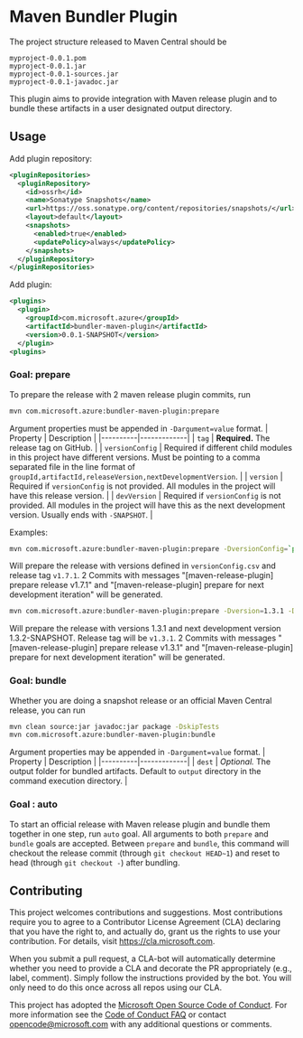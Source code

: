 
# Maven Bundler Plugin

The project structure released to Maven Central should be 

```
myproject-0.0.1.pom
myproject-0.0.1.jar
myproject-0.0.1-sources.jar
myproject-0.0.1-javadoc.jar
```

This plugin aims to provide integration with Maven release plugin and to bundle these artifacts in a user designated output directory.

## Usage
Add plugin repository:

```xml
<pluginRepositories>
  <pluginRepository>
    <id>ossrh</id>
    <name>Sonatype Snapshots</name>
    <url>https://oss.sonatype.org/content/repositories/snapshots/</url>
    <layout>default</layout>
    <snapshots>
      <enabled>true</enabled>
      <updatePolicy>always</updatePolicy>
    </snapshots>
  </pluginRepository>
</pluginRepositories>
```

Add plugin:
```xml
<plugins>
  <plugin>
    <groupId>com.microsoft.azure</groupId>
    <artifactId>bundler-maven-plugin</artifactId>
    <version>0.0.1-SNAPSHOT</version>
  </plugin>
<plugins>
```

### Goal: prepare

To prepare the release with 2 maven release plugin commits, run
```bash
mvn com.microsoft.azure:bundler-maven-plugin:prepare
```
Argument properties must be appended in `-Dargument=value` format.
| Property | Description |
|----------|-------------|
| `tag` | **Required.** The release tag on GitHub. |
| `versionConfig` | Required if different child modules in this project have different versions. Must be pointing to a comma separated file in the line format of `groupId,artifactId,releaseVersion,nextDevelopmentVersion`. |
| `version` | Required if `versionConfig` is not provided. All modules in the project will have this release version. |
| `devVersion` | Required if `versionConfig` is not provided. All modules in the project will have this as the next development version. Usually ends with `-SNAPSHOT`. |
 
Examples:
```bash
mvn com.microsoft.azure:bundler-maven-plugin:prepare -DversionConfig=`pwd`/versionConfig.csv -Dtag=v1.7.1
```
Will prepare the release with versions defined in `versionConfig.csv` and release tag `v1.7.1`. 2 Commits with messages "[maven-release-plugin] prepare release v1.7.1" and "[maven-release-plugin] prepare for next development iteration" will be generated.

```bash
mvn com.microsoft.azure:bundler-maven-plugin:prepare -Dversion=1.3.1 -DdevVersion=1.3.2-SNAPSHOT -Dtag=v1.3.1
```
Will prepare the release with versions 1.3.1 and next development version 1.3.2-SNAPSHOT. Release tag will be `v1.3.1`. 2 Commits with messages "[maven-release-plugin] prepare release v1.3.1" and "[maven-release-plugin] prepare for next development iteration" will be generated.

### Goal: bundle

Whether you are doing a snapshot release or an official Maven Central release, you can run

```bash
mvn clean source:jar javadoc:jar package -DskipTests
mvn com.microsoft.azure:bundler-maven-plugin:bundle
```

Argument properties may be appended in `-Dargument=value` format.
| Property | Description |
|----------|-------------|
| `dest` | *Optional.* The output folder for bundled artifacts. Default to `output` directory in the command execution directory. |

### Goal : auto

To start an official release with Maven release plugin and bundle them together in one step, run `auto` goal. All arguments to both `prepare` and `bundle` goals are accepted. Between `prepare` and `bundle`, this command will checkout the release commit (through `git checkout HEAD~1`) and reset to head (through `git checkout -`) after bundling.

##  Contributing

This project welcomes contributions and suggestions.  Most contributions require you to agree to a
Contributor License Agreement (CLA) declaring that you have the right to, and actually do, grant us
the rights to use your contribution. For details, visit https://cla.microsoft.com.

When you submit a pull request, a CLA-bot will automatically determine whether you need to provide
a CLA and decorate the PR appropriately (e.g., label, comment). Simply follow the instructions
provided by the bot. You will only need to do this once across all repos using our CLA.

This project has adopted the [Microsoft Open Source Code of Conduct](https://opensource.microsoft.com/codeofconduct/).
For more information see the [Code of Conduct FAQ](https://opensource.microsoft.com/codeofconduct/faq/) or
contact [opencode@microsoft.com](mailto:opencode@microsoft.com) with any additional questions or comments.
